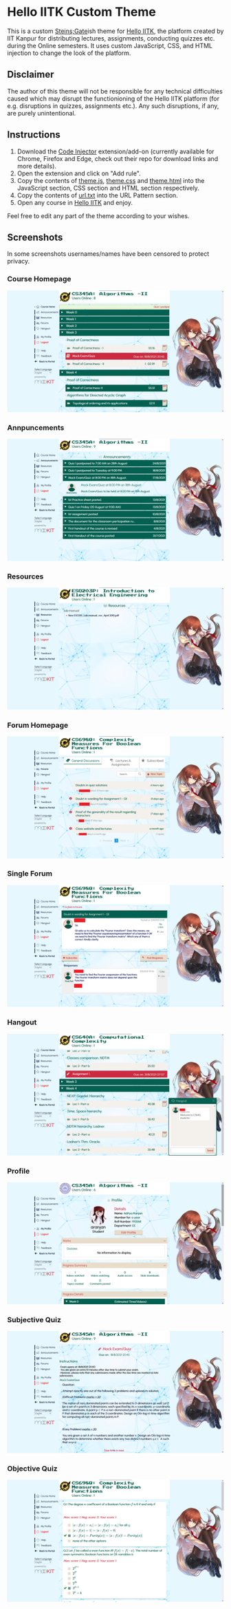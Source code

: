 # Hello IITK Custom Theme
This is a custom [Steins;Gate](https://myanimelist.net/anime/9253/Steins_Gate)ish theme for [Hello IITK](https://hello.iitk.ac.in/), the platform created by IIT Kanpur for distributing lectures, assignments, conducting quizzes etc. during the Online semesters. It uses custom JavaScript, CSS, and HTML injection to change the look of the platform.

## Disclaimer
The author of this theme will not be responsible for any technical difficulties caused which may disrupt the functionioning of the Hello IITK platform (for e.g. disruptions in quizzes, assignments etc.). Any such disruptions, if any, are purely unintentional.

## Instructions
1. Download the [Code Injector](https://github.com/Lor-Saba/Code-Injector) extension/add-on (currently available for Chrome, Firefox and Edge, check out their repo for download links and more details).
2. Open the extension and click on "Add rule".
3. Copy the contents of [theme.js](https://github.com/Zark84010/Hello-IITK-Custom-Theme/blob/main/theme.js), [theme.css](https://github.com/Zark84010/Hello-IITK-Custom-Theme/blob/main/theme.css) and [theme.html](https://github.com/Zark84010/Hello-IITK-Custom-Theme/blob/main/theme.html) into the JavaScript section, CSS section and HTML section respectively.
4. Copy the contents of [url.txt](https://github.com/Zark84010/Hello-IITK-Custom-Theme/blob/main/url.txt) into the URL Pattern section.
5. Open any course in [Hello IITK](https://hello.iitk.ac.in/) and enjoy.

Feel free to edit any part of the theme according to your wishes.

## Screenshots
In some screenshots usernames/names have been censored to protect privacy.
### Course Homepage
![course homepage](https://raw.githubusercontent.com/Zark84010/Hello-IITK-Custom-Theme/main/screenshots/course_home_page.png)
### Annpuncements
![announcements](https://raw.githubusercontent.com/Zark84010/Hello-IITK-Custom-Theme/main/screenshots/course_announcements.png)
### Resources
![resources](https://raw.githubusercontent.com/Zark84010/Hello-IITK-Custom-Theme/main/screenshots/course_resources.png)
### Forum Homepage
![forum homepage](https://raw.githubusercontent.com/Zark84010/Hello-IITK-Custom-Theme/main/screenshots/course_forum_home.png)
### Single Forum
![single forum](https://raw.githubusercontent.com/Zark84010/Hello-IITK-Custom-Theme/main/screenshots/course_forum_single.png)
### Hangout
![hangout](https://raw.githubusercontent.com/Zark84010/Hello-IITK-Custom-Theme/main/screenshots/course_hangout.png)
### Profile
![profile](https://raw.githubusercontent.com/Zark84010/Hello-IITK-Custom-Theme/main/screenshots/course_profile.png)
### Subjective Quiz
![subjective quiz](https://raw.githubusercontent.com/Zark84010/Hello-IITK-Custom-Theme/main/screenshots/course_subjective_quiz.png)
### Objective Quiz
![objective quiz](https://raw.githubusercontent.com/Zark84010/Hello-IITK-Custom-Theme/main/screenshots/course_objective_quiz.png)
